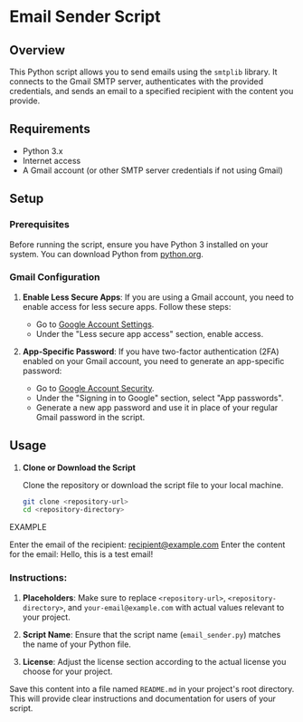 # Email Sender Script

## Overview

This Python script allows you to send emails using the `smtplib` library. It connects to the Gmail SMTP server, authenticates with the provided credentials, and sends an email to a specified recipient with the content you provide.

## Requirements

- Python 3.x
- Internet access
- A Gmail account (or other SMTP server credentials if not using Gmail)

## Setup

### Prerequisites

Before running the script, ensure you have Python 3 installed on your system. You can download Python from [python.org](https://www.python.org/).

### Gmail Configuration

1. **Enable Less Secure Apps**: If you are using a Gmail account, you need to enable access for less secure apps. Follow these steps:
   - Go to [Google Account Settings](https://myaccount.google.com/security).
   - Under the "Less secure app access" section, enable access.

2. **App-Specific Password**: If you have two-factor authentication (2FA) enabled on your Gmail account, you need to generate an app-specific password:
   - Go to [Google Account Security](https://myaccount.google.com/security).
   - Under the "Signing in to Google" section, select "App passwords".
   - Generate a new app password and use it in place of your regular Gmail password in the script.

## Usage

1. **Clone or Download the Script**

   Clone the repository or download the script file to your local machine.

   ```sh
   git clone <repository-url>
   cd <repository-directory>

EXAMPLE 

Enter the email of the recipient:
recipient@example.com
Enter the content for the email:
Hello, this is a test email!



### Instructions:

1. **Placeholders**: Make sure to replace `<repository-url>`, `<repository-directory>`, and `your-email@example.com` with actual values relevant to your project.

2. **Script Name**: Ensure that the script name (`email_sender.py`) matches the name of your Python file.

3. **License**: Adjust the license section according to the actual license you choose for your project.

Save this content into a file named `README.md` in your project's root directory. This will provide clear instructions and documentation for users of your script.

